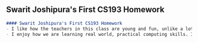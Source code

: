 ## Swarit Joshipura's First CS193 Homework

```markdown
#### Swarit Joshipura's First CS193 Homework
- I like how the teachers in this class are young and fun, unlike a lot of other classes which put us to sleep :) 
- I enjoy how we are learning real world, practical computing skills. It's unique to Purdue and I find that really cool. 

```
